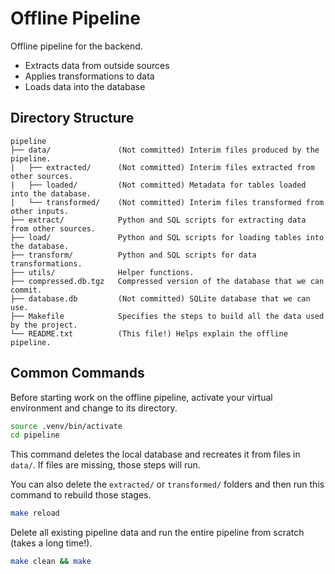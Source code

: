 # Offline Pipeline

Offline pipeline for the backend.

- Extracts data from outside sources
- Applies transformations to data
- Loads data into the database

## Directory Structure

```
pipeline
├── data/               (Not committed) Interim files produced by the pipeline.
|   ├── extracted/      (Not committed) Interim files extracted from other sources.
|   ├── loaded/         (Not committed) Metadata for tables loaded into the database.
|   └── transformed/    (Not committed) Interim files transformed from other inputs.
├── extract/            Python and SQL scripts for extracting data from other sources.
├── load/               Python and SQL scripts for loading tables into the database.
├── transform/          Python and SQL scripts for data transformations.
├── utils/              Helper functions.
├── compressed.db.tgz   Compressed version of the database that we can commit.
├── database.db         (Not committed) SQLite database that we can use.
├── Makefile            Specifies the steps to build all the data used by the project.
└── README.txt          (This file!) Helps explain the offline pipeline.
```

## Common Commands

Before starting work on the offline pipeline, activate your virtual environment and change to its directory.

```bash
source .venv/bin/activate
cd pipeline
```

This command deletes the local database and recreates it from files in `data/`. If files are missing, those steps will run.

You can also delete the `extracted/` or `transformed/` folders and then run this command to rebuild those stages.

```bash
make reload
```

Delete all existing pipeline data and run the entire pipeline from scratch (takes a long time!).

```bash
make clean && make
```
